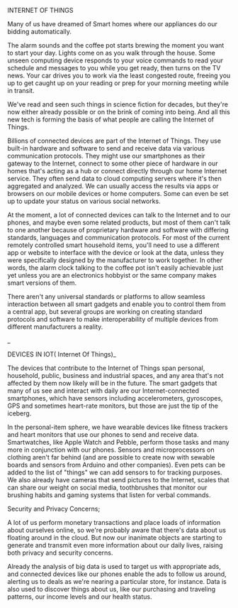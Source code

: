INTERNET OF THINGS

Many of us have dreamed of Smart homes where our appliances do our bidding
automatically. 

The alarm sounds and the coffee pot starts brewing the moment you want to
start your day. Lights come on as you walk through the house. Some
unseen computing device responds to your voice commands to read your
schedule and messages to you while you get ready, then turns on the
TV news. Your car drives you to work via the least congested route,
freeing you up to get caught up on your reading or prep for your
morning meeting while in transit.

We've read and seen such things in science fiction for decades, but they're
now either already possible or on the brink of coming into being. And
all this new tech is forming the basis of what people are calling the
Internet of Things.

Billions of connected devices are part of the Internet of Things. They use
built-in hardware and software to send and receive data via various
communication protocols. They might use our smartphones as their
gateway to the Internet, connect to some other piece of hardware in
our homes that's acting as a hub or connect directly through our home
Internet service. They often send data to cloud
computing servers
where it's then aggregated and analyzed. We can usually access the
results via apps or browsers on our mobile devices or home computers.
Some can even be set up to update your status on various social
networks.

At the moment, a lot of connected devices can talk to the Internet and
to our phones, and maybe even some related products, but most of them
can't talk to one another because of proprietary hardware and
software with differing standards, languages and communication
protocols. For most of the current remotely controlled smart
household items, you'll need to use a different app or website to
interface with the device or look at the data, unless they were
specifically designed by the manufacturer to work together. In other
words, the alarm clock talking to the coffee pot isn't easily
achievable just yet unless you are an electronics hobbyist or the
same company makes smart versions of them.

There aren't any universal standards or platforms to allow seamless interaction
between all smart gadgets and enable you to control them from a
central app, but several groups are working on creating standard
protocols and software to make interoperability of multiple devices
from different manufacturers a reality. 

_

DEVICES IN IOT( Internet Of Things)_

The devices that contribute to the Internet of Things span personal,
household, public, business and industrial spaces, and any area
that's not affected by them now likely will be in the future. The
smart gadgets that many of us see and interact with daily are our
Internet-connected smartphones, which have sensors including
accelerometers, gyroscopes, GPS and sometimes heart-rate monitors,
but those are just the tip of the iceberg.

In the personal-item sphere, we have wearable devices like fitness trackers
and heart monitors that use our phones to send and receive data.
Smartwatches, like Apple Watch and Pebble, perform those tasks and
many more in conjunction with our phones. Sensors and microprocessors
on clothing aren't far behind (and are possible to create now with
sewable boards and sensors from Arduino and other companies). Even
pets can be added to the list of "things" we can add
sensors to for tracking purposes. We also already have cameras that
send pictures to the Internet, scales that can share our weight on
social media, toothbrushes that monitor our brushing habits and
gaming systems that listen for verbal commands.

Security and Privacy Concerns;

A lot of us perform monetary transactions and place loads of information
about ourselves online, so we're probably aware that there's data
about us floating around in the cloud. But now our inanimate objects
are starting to generate and transmit even more information about our
daily lives, raising both privacy and security concerns.

Already the analysis of big data is used to target us with appropriate ads,
and connected devices like our phones enable the ads to follow us
around, alerting us to deals as we're nearing a particular store, for
instance. Data is also used to discover things about us, like our
purchasing and traveling patterns, our income levels and our health
status.